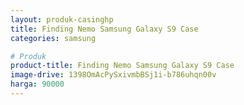 ```yaml
---
layout: produk-casinghp
title: Finding Nemo Samsung Galaxy S9 Case
categories: samsung

# Produk
product-title: Finding Nemo Samsung Galaxy S9 Case
image-drive: 1398OmAcPySxivmbBSj1i-b786uhqn00v
harga: 90000
---
```

